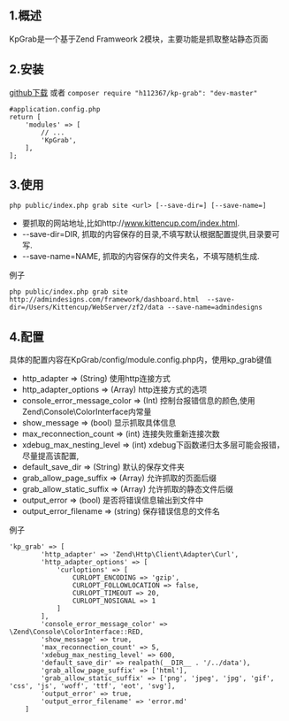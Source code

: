 1.概述
--------
KpGrab是一个基于Zend Framweork 2模块，主要功能是抓取整站静态页面

2.安装
--------
[github下载](https://github.com/h112367/KpGrab.git) 或者 `composer require "h112367/kp-grab": "dev-master"`

```
#application.config.php
return [
	'modules' => [
        // ...
        'KpGrab',
    ],
];
```


3.使用
--------

```
php public/index.php grab site <url> [--save-dir=] [--save-name=]
```
* <url> 要抓取的网站地址,比如http://www.kittencup.com/index.html.
* --save-dir=DIR, 抓取的内容保存的目录,不填写默认根据配置提供,目录要可写.
* --save-name=NAME, 抓取的内容保存的文件夹名，不填写随机生成.

例子

```
php public/index.php grab site http://admindesigns.com/framework/dashboard.html  --save-dir=/Users/Kittencup/WebServer/zf2/data --save-name=admindesigns
```

4.配置
--------
具体的配置内容在KpGrab/config/module.config.php内，使用kp_grab键值

* http\_adapter => (String) 使用http连接方式
* http\_adapter\_options => (Array) http连接方式的选项
* console\_error\_message\_color => (Int) 控制台报错信息的颜色,使用Zend\Console\ColorInterface内常量
* show\_message => (bool) 显示抓取具体信息 
* max\_reconnection\_count => (int) 连接失败重新连接次数
* xdebug\_max\_nesting\_level => (int) xdebug下函数递归太多层可能会报错，尽量提高该配置,
* default\_save_dir => (String) 默认的保存文件夹
* grab\_allow\_page\_suffix => (Array) 允许抓取的页面后缀
* grab\_allow\_static\_suffix => (Array) 允许抓取的静态文件后缀
* output\_error => (bool) 是否将错误信息输出到文件中
* output\_error\_filename => (string) 保存错误信息的文件名

例子

```
'kp_grab' => [
        'http_adapter' => 'Zend\Http\Client\Adapter\Curl',
        'http_adapter_options' => [
            'curloptions' => [
                CURLOPT_ENCODING => 'gzip',
                CURLOPT_FOLLOWLOCATION => false,
                CURLOPT_TIMEOUT => 20,
                CURLOPT_NOSIGNAL => 1
            ]
        ],
        'console_error_message_color' => \Zend\Console\ColorInterface::RED,
        'show_message' => true,
        'max_reconnection_count' => 5,
        'xdebug_max_nesting_level' => 600,
        'default_save_dir' => realpath(__DIR__ . '/../data'),
        'grab_allow_page_suffix' => ['html'],
        'grab_allow_static_suffix' => ['png', 'jpeg', 'jpg', 'gif', 'css', 'js', 'woff', 'ttf', 'eot', 'svg'],
        'output_error' => true,
        'output_error_filename' => 'error.md'
    ]
```

